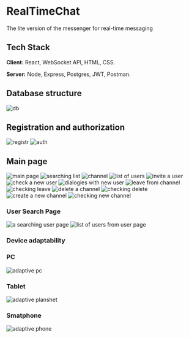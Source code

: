# RealTimeChat
The lite version of the messenger for real-time messaging

## Tech Stack

**Client:** React, WebSocket API, HTML, CSS.

**Server:** Node, Express, Postgres, JWT, Postman.

## Database structure
![db](https://github.com/user-attachments/assets/d726d176-9127-45fd-96d4-e512d7b5a595)

## Registration and authorization
![registr](https://github.com/user-attachments/assets/cfc3df7b-648d-474e-9bec-b36cefcf2b3e)
![auth](https://github.com/user-attachments/assets/686c68cf-6b94-43b4-98eb-91120b3a67e6)

## Main page
![main page](https://github.com/user-attachments/assets/022a8969-47cd-4a4a-bd04-70abbfd30ddd)
![searching list](https://github.com/user-attachments/assets/793ee24e-fa4f-4675-8536-659c716dbe40)
![channel](https://github.com/user-attachments/assets/8ef268a2-b8e6-459b-814e-02fb3d71f216)
![list of users](https://github.com/user-attachments/assets/9240e5fa-f76b-40ef-999a-e6a2a691dd97)
![invite a user](https://github.com/user-attachments/assets/3ea3f736-9fa9-485c-ad84-0515b52de692)
![check a new user](https://github.com/user-attachments/assets/c08af332-cb3e-4dc1-9a6d-2b41f9e97d80)
![dialogies with new user](https://github.com/user-attachments/assets/bd4e4544-0db2-4352-8af3-0eda8cb87a2b)
![leave from channel](https://github.com/user-attachments/assets/c4297246-022d-410c-a469-665b75bbd590)
![checking leave](https://github.com/user-attachments/assets/1ff753eb-c675-411b-8151-d38335f3a3b5)
![delete a channel](https://github.com/user-attachments/assets/b07bbf11-4703-4dce-bc03-d5952c5590b5)
![checking delete](https://github.com/user-attachments/assets/f480d8db-6489-4f61-89e5-53770fbe4a19)
![create a new channel](https://github.com/user-attachments/assets/713da591-4ab1-4f09-9922-db593ba9f39c)
![checking new channel](https://github.com/user-attachments/assets/db8265d1-c2c5-4123-b8cf-333f80726770)

### User Search Page
![a searching user page](https://github.com/user-attachments/assets/ed4292b3-b443-4d00-be55-e6bee276e1eb)
![list of users from user page](https://github.com/user-attachments/assets/6b10e915-ca16-4672-b24f-8a2685e8ecd2)

### Device adaptability
### PC
![adaptive pc](https://github.com/user-attachments/assets/035e2c5f-3cb1-479f-ab42-8e48bc41edc3)
### Tablet
![adaptive planshet](https://github.com/user-attachments/assets/98766562-5f9a-4f1e-ba80-322ab714b5db)
### Smatphone
![adaptive phone](https://github.com/user-attachments/assets/aea4acf3-aca0-4979-ab05-4448a98c1c1c)
